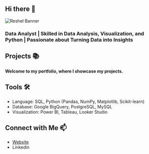 ## Hi there 👋
![Reshel Banner](https://github.com/user-attachments/assets/bb482861-88b8-4944-980f-6b3d2ea0e5f8)
### Data Analyst | Skilled in Data Analysis, Visualization, and Python | Passionate about Turning Data into Insights

## Projects 📚
#### Welcome to my portfolio, where I showcase my projects.

## Tools 🛠️
* Language: SQL, Python (Pandas, NumPy, Matplotlib, Scikit-learn)
* Database: Google BigQuery, PostgreSQL, MySQL
* Visualization: Power BI, Tableau, Looker Studio

## Connect with Me 📫
* [Website](https://reshelmagbero.com/)
* Linkedin
